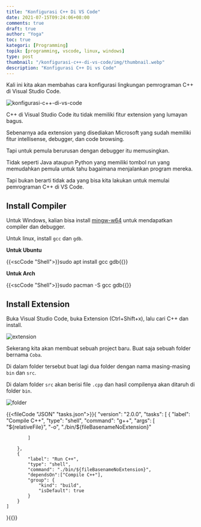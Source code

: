 ```yaml
---
title: "Konfigurasi C++ Di VS Code"
date: 2021-07-15T09:24:06+08:00
comments: true
draft: true
author: "Yoga"
toc: true
kategori: [Programming]
topik: [programming, vscode, linux, windows]
type: post
thumbnail: "/konfigurasi-c++-di-vs-code/img/thumbnail.webp"
description: "Konfigurasi C++ Di vs Code"
---
```


Kali ini kita akan membahas cara konfigurasi lingkungan pemrograman C++ di Visual Studio Code.

<!--more-->

![konfigurasi-c++-di-vs-code](/konfigurasi-c++-di-vs-code/img/thumbnail.webp)

C++ di Visual Studio Code itu tidak memiliki fitur extension yang lumayan bagus.

Sebenarnya ada extension yang disediakan Microsoft yang sudah memiliki fitur intellisense, debugger, dan code browsing.

Tapi untuk pemula berurusan dengan debugger itu memusingkan.

Tidak seperti Java ataupun Python yang memiliki tombol run yang memudahkan pemula untuk tahu bagaimana menjalankan program mereka.

Tapi bukan berarti tidak ada yang bisa kita lakukan untuk memulai pemrograman C++ di VS Code.

## Install Compiler

Untuk Windows, kalian bisa install [mingw-w64](http://mingw-w64.org/doku.php) untuk mendapatkan compiler dan debugger.

Untuk linux, install `gcc` dan `gdb`.

**Untuk Ubuntu**

{{<scCode "Shell">}}sudo apt install gcc gdb{{</scCode>}}

**Untuk Arch**

{{<scCode "Shell">}}sudo pacman -S gcc gdb{{</scCode>}}

## Install Extension

Buka Visual Studio Code, buka Extension (Ctrl+Shift+x), lalu cari C++ dan install.

![extension](/konfigurasi-c++-di-vs-code/img/extension.webp)

Sekerang kita akan membuat sebuah project baru. Buat saja sebuah folder bernama `Coba`.

Di dalam folder tersebut buat lagi dua folder dengan nama masing-masing `bin` dan `src`.

Di dalam folder `src` akan berisi file `.cpp` dan hasil compilenya akan ditaruh di folder `bin`.

![folder](/konfigurasi-c++-di-vs-code/img/folder.webp)



{{<fileCode "JSON" "tasks.json">}}{
    "version": "2.0.0",
    "tasks": [
        {
            "label": "Compile C++",
            "type": "shell",
            "command": "g++",
            "args": [
                "${relativeFile}",
                "-o",
                "./bin/${fileBasenameNoExtension}"

            ]

        },
        {
            "label": "Run C++",
            "type": "shell",
            "command": "./bin/${fileBasenameNoExtension}",
            "dependsOn":["Compile C++"],
            "group": {
                "kind": "build",
                "isDefault": true
            }
        }
    ]
}{{</fileCode>}}
